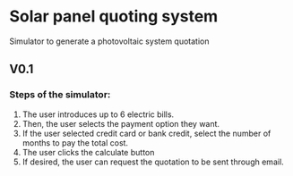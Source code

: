 # Solar panel quoting system
Simulator to generate a photovoltaic system quotation

## V0.1
### Steps of the simulator:
1. The user introduces up to 6 electric bills.
2. Then, the user selects the payment option they want.
3. If the user selected credit card or bank credit, select the number of months to pay the total cost.
4. The user clicks the calculate button
5. If desired, the user can request the quotation to be sent through email.